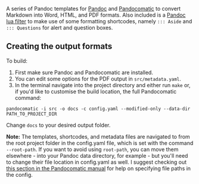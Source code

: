 A series of Pandoc templates for [Pandoc](https://pandoc.org/) and [Pandocomatic](https://heerdebeer.org/Software/markdown/pandocomatic/) to convert Markdown into Word, HTML, and PDF formats. Also included is a [Pandoc lua filter](https://pandoc.org/lua-filters.html) to make use of some formatting shortcodes, namely `::: Aside` and `::: Questions` for alert and question boxes.

## Creating the output formats

To build:

1. First make sure Pandoc and Pandocomatic are installed.
2. You can edit some options for the PDF output in `src/metadata.yaml`.
3. In the terminal navigate into the project directory and either run `make` or, if you'd like to customise the build location, the full Pandocomatic command:

```
pandocomatic -i src -o docs -c config.yaml --modified-only --data-dir PATH_TO_PROJECT_DIR
```

Change `docs` to your desired output folder.

**Note:** The templates, shortcodes, and metadata files are navigated to from the root project folder in the config.yaml file, which is set with the command `--root-path`. If you want to avoid using `root-path`, you can move them elsewhere - into your Pandoc data directory, for example - but you'll need to change their file location in config.yaml as well. I suggest checking out [this section in the Pandocomatic manual](https://heerdebeer.org/Software/markdown/pandocomatic/#specifying-paths) for help on specifying file paths in the config.